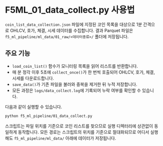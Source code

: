 # F5ML_01_data_collect.py 사용법

`coin_list_data_collection.json` 파일에 지정된 코인 목록을 대상으로 1분 간격으로
OHLCV, 호가, 체결, 시세 데이터를 수집합니다. 결과 Parquet 파일은
`f5_ml_pipeline/ml_data/01_raw/<데이터종류>/` 폴더에 저장됩니다.

## 주요 기능
- `load_coin_list()` 함수가 모니터링 목록을 읽어 리스트를 반환합니다.
- 매 분 정각 이후 5초에 `collect_once()`가 한 번씩 호출되어 OHLCV, 호가, 체결, 시세를 다운로드합니다.
- `save_data()`가 기존 파일을 불러와 중복을 제거한 뒤 누적 저장합니다.
- 모든 과정은 `logs/data_collect.log`에 기록되어 누락 여부를 확인할 수 있습니다.

다음과 같이 실행할 수 있습니다.
```bash
python f5_ml_pipeline/01_data_collect.py
```
스크립트는 파일 위치를 기준으로 코인 리스트를 찾으므로 실행 디렉터리에 상관없이
동일하게 동작합니다.
모든 경로는 스크립트의 위치를 기준으로 절대화되므로 어디서 실행해도 `f5_ml_pipeline/ml_data/` 아래에 데이터가 저장됩니다.
